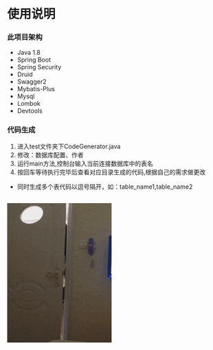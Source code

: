 # 使用说明

### 此项目架构
* Java 1.8
* Spring Boot
* Spring Security
* Druid
* Swagger2
* Mybatis-Plus
* Mysql
* Lombok
* Devtools
### 代码生成
1) 进入test文件夹下CodeGenerator.java
2) 修改：数据库配置、作者
3) 运行main方法,控制台输入当前连接数据库中的表名
4) 按回车等待执行完毕后查看对应目录生成的代码,根据自己的需求做更改
* 同时生成多个表代码以逗号隔开，如：table_name1,table_name2
## 
![avatar](./timg.gif)